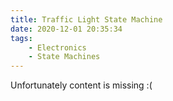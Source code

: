 ```yaml
---
title: Traffic Light State Machine
date: 2020-12-01 20:35:34
tags:
    - Electronics
    - State Machines
---
```


Unfortunately content is missing :(